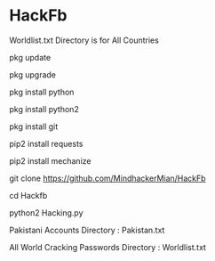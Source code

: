 # HackFb
Worldlist.txt Directory is for All Countries

pkg update

pkg upgrade

pkg install python

pkg install python2

pkg install git

pip2 install requests

pip2 install mechanize

git clone https://github.com/MindhackerMian/HackFb

cd Hackfb

python2 Hacking.py

Pakistani Accounts Directory : Pakistan.txt

All World Cracking Passwords Directory : Worldlist.txt
